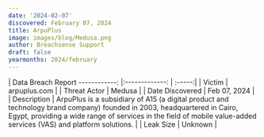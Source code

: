```yaml
---
date: '2024-02-07'
discovered: February 07, 2024
title: ArpuPlus
image: images/blog/Medusa.png
author: Breachsense Support
draft: false
yearmonths: 2024/february
---
```



| Data Breach Report
------------:     |:-------------:    | :-----:|
| Victim      | arpuplus.com      | 
| Threat Actor      | Medusa      | 
| Date Discovered      | Feb 07, 2024      | 
| Description      | ArpuPlus is a subsidiary of A15 (a digital product and technology brand company) founded in 2003, headquartered in Cairo, Egypt, providing a wide range of services in the field of mobile value-added services (VAS) and platform solutions.      | 
| Leak Size      | Unknown      | 

